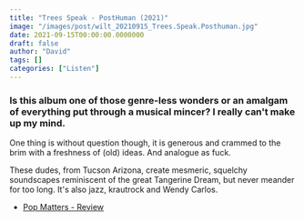 ```yaml
---
title: "Trees Speak - PostHuman (2021)"
image: "/images/post/wilt_20210915_Trees.Speak.Posthuman.jpg"
date: 2021-09-15T00:00:00.0000000
draft: false
author: "David"
tags: []
categories: ["Listen"]
---
```

### Is this album one of those genre-less wonders or an amalgam of everything put through a musical mincer? I really can't make up my mind. 

 One thing is without question though, it is generous and crammed to the brim with a freshness of (old) ideas. And analogue as fuck. 

 These dudes, from Tucson Arizona, create mesmeric, squelchy soundscapes reminiscent of the great Tangerine Dream, but never meander for too long. It's also jazz, krautrock and Wendy Carlos.

-  [Pop Matters - Review](https://www.popmatters.com/trees-speak-posthuman-album-review)